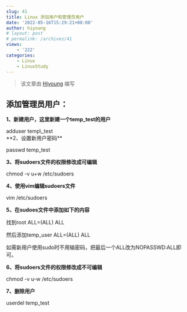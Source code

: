 ```yaml
---
slug: 41
title: Linux 添加用户和管理员用户
date: '2022-05-16T15:29:21+08:00'
author: hiyoung
# layout: post
# permalink: /archives/41
views:
    - '222'
categories:
    - Linux
    - LinuxStudy
---
```


> 该文章由 [Hiyoung](https://blog.hiyoung.xyz/) 编写

## **添加管理员用户：**

**1、新建用户，这里新建一个temp\_test的用户**

<div class="wp-block-group is-layout-flow"><div class="wp-block-group__inner-container">adduser temp\_test

</div></div>**2、设置新用户密码**

passwd temp\_test

**3、将sudoers文件的权限修改成可编辑**

chmod -v u+w /etc/sudoers

**4、使用vim编辑sudoers文件**

vim /etc/sudoers

**5、在sudoes文件中添加如下的内容**

找到root ALL=(ALL) ALL

然后添加temp\_user ALL=(ALL) ALL

如需新用户使用sudo时不用输密码，把最后一个ALL改为NOPASSWD:ALL即可。

**6、将sudoers文件的权限修改成不可编辑**

chmod -v u-w /etc/sudoers

**7、删除用户**

userdel temp\_test